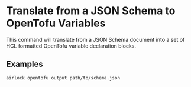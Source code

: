 # Translate from a JSON Schema to OpenTofu Variables

This command will translate from a JSON Schema document into a set of HCL formatted OpenTofu variable declaration blocks.

## Examples

```shell
airlock opentofu output path/to/schema.json
```
